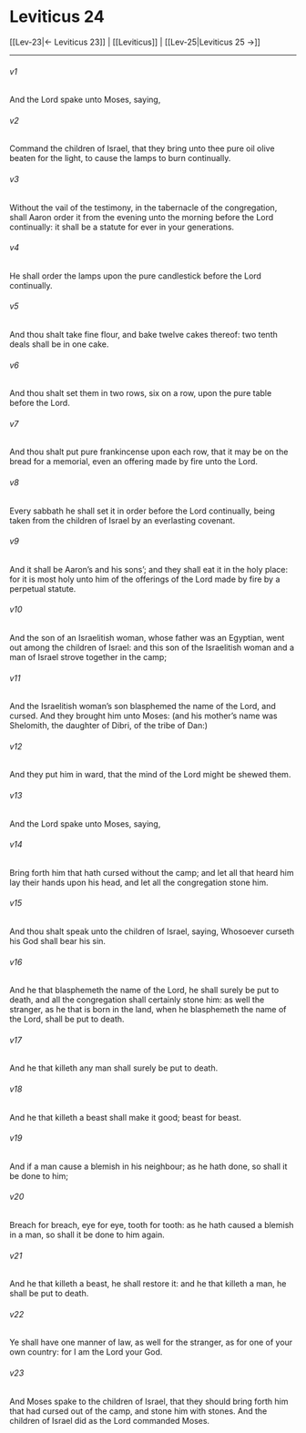 # Leviticus 24

[[Lev-23|← Leviticus 23]] | [[Leviticus]] | [[Lev-25|Leviticus 25 →]]
***

###### v1
And the Lord spake unto Moses, saying,
###### v2
Command the children of Israel, that they bring unto thee pure oil olive beaten for the light, to cause the lamps to burn continually.
###### v3
Without the vail of the testimony, in the tabernacle of the congregation, shall Aaron order it from the evening unto the morning before the Lord continually: it shall be a statute for ever in your generations.
###### v4
He shall order the lamps upon the pure candlestick before the Lord continually.
###### v5
And thou shalt take fine flour, and bake twelve cakes thereof: two tenth deals shall be in one cake.
###### v6
And thou shalt set them in two rows, six on a row, upon the pure table before the Lord.
###### v7
And thou shalt put pure frankincense upon each row, that it may be on the bread for a memorial, even an offering made by fire unto the Lord.
###### v8
Every sabbath he shall set it in order before the Lord continually, being taken from the children of Israel by an everlasting covenant.
###### v9
And it shall be Aaron’s and his sons’; and they shall eat it in the holy place: for it is most holy unto him of the offerings of the Lord made by fire by a perpetual statute.
###### v10
And the son of an Israelitish woman, whose father was an Egyptian, went out among the children of Israel: and this son of the Israelitish woman and a man of Israel strove together in the camp;
###### v11
And the Israelitish woman’s son blasphemed the name of the Lord, and cursed. And they brought him unto Moses: (and his mother’s name was Shelomith, the daughter of Dibri, of the tribe of Dan:)
###### v12
And they put him in ward, that the mind of the Lord might be shewed them.
###### v13
And the Lord spake unto Moses, saying,
###### v14
Bring forth him that hath cursed without the camp; and let all that heard him lay their hands upon his head, and let all the congregation stone him.
###### v15
And thou shalt speak unto the children of Israel, saying, Whosoever curseth his God shall bear his sin.
###### v16
And he that blasphemeth the name of the Lord, he shall surely be put to death, and all the congregation shall certainly stone him: as well the stranger, as he that is born in the land, when he blasphemeth the name of the Lord, shall be put to death.
###### v17
And he that killeth any man shall surely be put to death.
###### v18
And he that killeth a beast shall make it good; beast for beast.
###### v19
And if a man cause a blemish in his neighbour; as he hath done, so shall it be done to him;
###### v20
Breach for breach, eye for eye, tooth for tooth: as he hath caused a blemish in a man, so shall it be done to him again.
###### v21
And he that killeth a beast, he shall restore it: and he that killeth a man, he shall be put to death.
###### v22
Ye shall have one manner of law, as well for the stranger, as for one of your own country: for I am the Lord your God.
###### v23
And Moses spake to the children of Israel, that they should bring forth him that had cursed out of the camp, and stone him with stones. And the children of Israel did as the Lord commanded Moses. 
